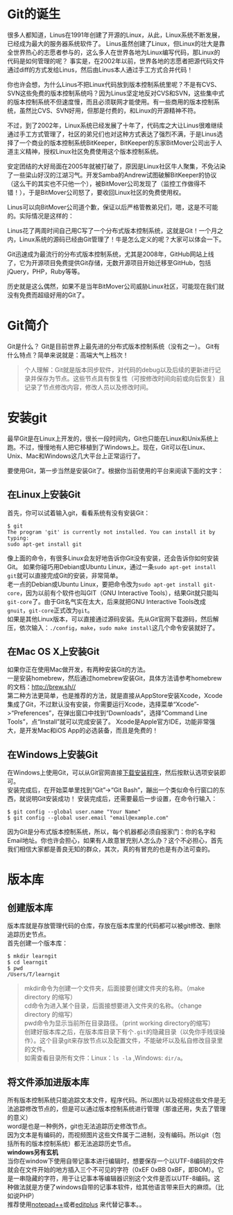 # Git的诞生
很多人都知道，Linus在1991年创建了开源的Linux，从此，Linux系统不断发展，已经成为最大的服务器系统软件了。
Linus虽然创建了Linux，但Linux的壮大是靠全世界热心的志愿者参与的，这么多人在世界各地为Linux编写代码，那Linux的代码是如何管理的呢？
事实是，在2002年以前，世界各地的志愿者把源代码文件通过diff的方式发给Linus，然后由Linus本人通过手工方式合并代码！

你也许会想，为什么Linus不把Linux代码放到版本控制系统里呢？不是有CVS、SVN这些免费的版本控制系统吗？因为Linus坚定地反对CVS和SVN，这些集中式的版本控制系统不但速度慢，而且必须联网才能使用。有一些商用的版本控制系统，虽然比CVS、SVN好用，但那是付费的，和Linux的开源精神不符。

不过，到了2002年，Linux系统已经发展了十年了，代码库之大让Linus很难继续通过手工方式管理了，社区的弟兄们也对这种方式表达了强烈不满，于是Linus选择了一个商业的版本控制系统BitKeeper，BitKeeper的东家BitMover公司出于人道主义精神，授权Linux社区免费使用这个版本控制系统。

安定团结的大好局面在2005年就被打破了，原因是Linux社区牛人聚集，不免沾染了一些梁山好汉的江湖习气。开发Samba的Andrew试图破解BitKeeper的协议（这么干的其实也不只他一个），被BitMover公司发现了（监控工作做得不错！），于是BitMover公司怒了，要收回Linux社区的免费使用权。

Linus可以向BitMover公司道个歉，保证以后严格管教弟兄们，嗯，这是不可能的。实际情况是这样的：

Linus花了两周时间自己用C写了一个分布式版本控制系统，这就是Git！一个月之内，Linux系统的源码已经由Git管理了！牛是怎么定义的呢？大家可以体会一下。

Git迅速成为最流行的分布式版本控制系统，尤其是2008年，GitHub网站上线了，它为开源项目免费提供Git存储，无数开源项目开始迁移至GitHub，包括jQuery，PHP，Ruby等等。

历史就是这么偶然，如果不是当年BitMover公司威胁Linux社区，可能现在我们就没有免费而超级好用的Git了。
# Git简介
Git是什么？
Git是目前世界上最先进的分布式版本控制系统（没有之一）。
Git有什么特点？简单来说就是：高端大气上档次！
> 个人理解：Git就是版本同步软件，对代码的debug以及后续的更新进行记录并保存为节点。这些节点具有恢复性（可按修改时间向前或向后恢复）且记录了节点修改内容，修改人员以及修改时间。
# 安装git
最早Git是在Linux上开发的，很长一段时间内，Git也只能在Linux和Unix系统上跑。不过，慢慢地有人把它移植到了Windows上。现在，Git可以在Linux、Unix、Mac和Windows这几大平台上正常运行了。

要使用Git，第一步当然是安装Git了。根据你当前使用的平台来阅读下面的文字：
## 在Linux上安装Git  
首先，你可以试着输入git，看看系统有没有安装Git：  
~~~
$ git
The program 'git' is currently not installed. You can install it by typing:
sudo apt-get install git
~~~  
像上面的命令，有很多Linux会友好地告诉你Git没有安装，还会告诉你如何安装Git。
如果你碰巧用Debian或Ubuntu Linux，通过一条```sudo apt-get install git```就可以直接完成Git的安装，非常简单。  
老一点的Debian或Ubuntu Linux，要把命令改为```sudo apt-get install git-core```，因为以前有个软件也叫GIT（GNU Interactive Tools），结果Git就只能叫```git-core```了。由于Git名气实在太大，后来就把GNU Interactive Tools改成```gnuit```，```git-core```正式改为```git```。  
如果是其他Linux版本，可以直接通过源码安装。先从Git官网下载源码，然后解压，依次输入：```./config```，```make```，```sudo make install```这几个命令安装就好了。  
## 在Mac OS X上安装Git
如果你正在使用Mac做开发，有两种安装Git的方法。  
一是安装homebrew，然后通过homebrew安装Git，具体方法请参考homebrew的文档：http://brew.sh//  
第二种方法更简单，也是推荐的方法，就是直接从AppStore安装Xcode，Xcode集成了Git，不过默认没有安装，你需要运行Xcode，选择菜单“Xcode”->“Preferences”，在弹出窗口中找到“Downloads”，选择“Command Line Tools”，点“Install”就可以完成安装了。
Xcode是Apple官方IDE，功能非常强大，是开发Mac和iOS App的必选装备，而且是免费的！  
## 在Windows上安装Git
在Windows上使用Git，可以从Git官网直接[下载安装程序](https://git-scm.com/downloads)，然后按默认选项安装即可。  
安装完成后，在开始菜单里找到“Git”->“Git Bash”，蹦出一个类似命令行窗口的东西，就说明Git安装成功！
安装完成后，还需要最后一步设置，在命令行输入：  
```
$ git config --global user.name "Your Name"
$ git config --global user.email "email@example.com"
```  
因为Git是分布式版本控制系统，所以，每个机器都必须自报家门：你的名字和Email地址。你也许会担心，如果有人故意冒充别人怎么办？这个不必担心，首先我们相信大家都是善良无知的群众，其次，真的有冒充的也是有办法可查的。  
 # 版本库  
## 创建版本库
版本库就是存放管理代码的仓库，存放在版本库里的代码都可以被git修改、删除追踪历史节点。  
首先创建一个版本库：  
~~~
$ mkdir learngit
$ cd learngit
$ pwd
/Users/T/learngit
~~~
> mkdir命令为创建一个文件夹，后面接要创建文件夹的名称。（make directory 的缩写）  
> cd命令为进入某个目录，后面接想要进入文件夹的名称。（change directory 的缩写）  
> pwd命令为显示当前所在目录路径。（print working directory的缩写）  
创建好版本库之后，在版本库目录下有个`.git`的隐藏目录（以免你手贱误操作）。这个目录git来存放节点以及配置文件，不能破坏以及私自修改目录里的文件。   
如需查看目录所有文件：Linux：`ls -la` ,Windows: `dir/a`。  
## 将文件添加进版本库  
所有版本控制系统只能追踪文本文件，程序代码。所以图片以及视频这些文件是无法追踪修改节点的，但是可以通过版本控制系统进行管理（那谁还用，失去了管理的意义）  
word是也是一种例外，git也无法追踪历史修改节点。  
因为文本是有编码的，而视频图片这些文件属于二进制，没有编码。所以git（包括所有的版本控制系统）都无法追踪历史节点。  
**windows另有玄机**  
当你在window下使用自带记事本进行编辑时，想要保存一个以UTF-8编码的文件就会在文件开始的地方插入三个不可见的字符（0xEF 0xBB 0xBF，即BOM）。它是一串隐藏的字符，用于让记事本等编辑器识别这个文件是否以UTF-8编码。这种做法就是方便了windows自带的记事本软件，给其他语言带来巨大的麻烦。（比如说PHP）  
推荐使用[notepad++](http://notepad-plus-plus.org)或者[editplus](https://www.editplus.com) 来代替记事本。。












